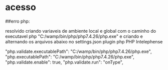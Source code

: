 # acesso

##erro php:

resolvido criando variaveis de ambiente local e global com o caminho do executavel php  "C:/wamp/bin/php/php7.4.26/php.exe"
e criando e alternando os arquivos abaixo no settings.json plugin php PHP Intelephense

"php.validate.executablePath": "C:/wamp/bin/php/php7.4.26/php.exe",
"php.executablePath": "C:/wamp/bin/php/php7.4.26/php.exe",
"php.validate.enable": true,
"php.validate.run": "onType",




 

